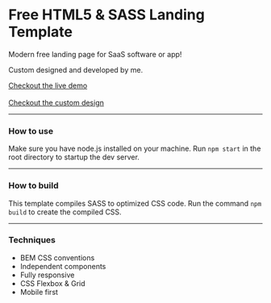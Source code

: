 # Free HTML5 & SASS Landing Template

Modern free landing page for SaaS software or app! 

Custom designed and developed by me. 

[Checkout the live demo](https://sanderdebr.github.io/html-sass-landing-template/)
<br><br>
[Checkout the custom design](https://dribbble.com/shots/14445192-Landing-page-template)

<hr/>

### How to use
Make sure you have node.js installed on your machine. Run `npm start` in the root directory to startup the dev server.

<hr/>

### How to build
This template compiles SASS to optimized CSS code. Run the command `npm build` to create the compiled CSS.

<hr/>

### Techniques
<ul>
  <li>BEM CSS conventions</li>
  <li>Independent components</li>
  <li>Fully responsive</li>
  <li>CSS Flexbox & Grid</li>
  <li>Mobile first</li>
</ul>
